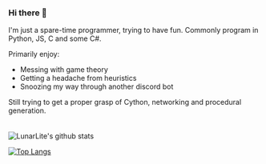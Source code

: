 ### Hi there 👋

I'm just a spare-time programmer, trying to have fun.
Commonly program in Python, JS, C and some C#.

Primarily enjoy:
- Messing with game theory
- Getting a headache from heuristics
- Snoozing my way through another discord bot

Still trying to get a proper grasp of Cython, networking and procedural generation.\
  \
  \
![LunarLite's github stats](https://github-readme-stats.vercel.app/api?username=LunarLite&show_icons=true&count_private=true&theme=tokyonight)

[![Top Langs](https://github-readme-stats.vercel.app/api/top-langs/?username=LunarLite&layout=compact&theme=tokyonight)](https://github.com/anuraghazra/github-readme-stats)

<!--
**LunarLite/LunarLite** is a ✨ _special_ ✨ repository because its `README.md` (this file) appears on your GitHub profile.

Here are some ideas to get you started:

- 🔭 I’m currently working on ...
- 🌱 I’m currently learning ...
- 👯 I’m looking to collaborate on ...
- 🤔 I’m looking for help with ...
- 💬 Ask me about ...
- 📫 How to reach me: ...
- 😄 Pronouns: ...
- ⚡ Fun fact: ...
-->
